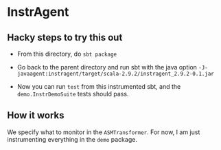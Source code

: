 InstrAgent
==========

Hacky steps to try this out
---------------------------

- From this directory, do `sbt package`

- Go back to the parent directory and run sbt with the java option
  `-J-javaagent:instragent/target/scala-2.9.2/instragent_2.9.2-0.1.jar`

- Now you can run `test` from this instrumented sbt, and the `demo.InstrDemoSuite` tests should pass.

How it works
------------

We specify what to monitor in the `ASMTransformer`. For now, I am just
instrumenting everything in the `demo` package.

